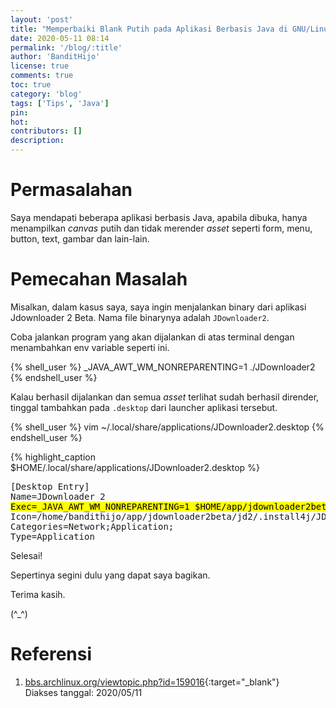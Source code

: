 ```yaml
---
layout: 'post'
title: "Memperbaiki Blank Putih pada Aplikasi Berbasis Java di GNU/Linux"
date: 2020-05-11 08:14
permalink: '/blog/:title'
author: 'BanditHijo'
license: true
comments: true
toc: true
category: 'blog'
tags: ['Tips', 'Java']
pin:
hot:
contributors: []
description:
---
```


<!-- BANNER OF THE POST -->
<!-- <img class="post&#45;body&#45;img" src="{{ site.lazyload.logo_blank_banner }}" data&#45;echo="#" alt="banner"> -->

# Permasalahan

Saya mendapati beberapa aplikasi berbasis Java, apabila dibuka, hanya menampilkan *canvas* putih dan tidak merender *asset* seperti form, menu, button, text, gambar dan lain-lain.

# Pemecahan Masalah

Misalkan, dalam kasus saya, saya ingin menjalankan binary dari aplikasi Jdownloader 2 Beta. Nama file binarynya adalah `JDownloader2`.

Coba jalankan program yang akan dijalankan di atas terminal dengan menambahkan env variable seperti ini.

{% shell_user %}
_JAVA_AWT_WM_NONREPARENTING=1 ./JDownloader2
{% endshell_user %}

Kalau berhasil dijalankan dan semua *asset* terlihat sudah berhasil dirender, tinggal tambahkan pada `.desktop` dari launcher aplikasi tersebut.

{% shell_user %}
vim ~/.local/share/applications/JDownloader2.desktop
{% endshell_user %}

{% highlight_caption $HOME/.local/share/applications/JDownloader2.desktop %}
<pre class="caption">
[Desktop Entry]
Name=JDownloader 2
<mark>Exec=_JAVA_AWT_WM_NONREPARENTING=1 $HOME/app/jdownloader2beta/JDownloader2</mark>
Icon=/home/bandithijo/app/jdownloader2beta/jd2/.install4j/JDownloader2.png
Categories=Network;Application;
Type=Application
</pre>

Selesai!

Sepertinya segini dulu yang dapat saya bagikan.

Terima kasih.

(^_^)







# Referensi

1. [bbs.archlinux.org/viewtopic.php?id=159016](https://bbs.archlinux.org/viewtopic.php?id=159016){:target="_blank"}
<br>Diakses tanggal: 2020/05/11
